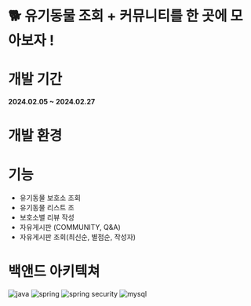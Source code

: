 # 🐕 유기동물 조회 + 커뮤니티를 한 곳에 모아보자 ! 



# 개발 기간
**2024.02.05 ~ 2024.02.27**

# 개발 환경

# 기능
- 유기동물 보호소 조회
- 유기동물 리스트 조
- 보호소별 리뷰 작성
- 자유게시판 (COMMUNITY, Q&A)
- 자유게시판 조회(최신순, 별점순, 작성자)

# 백앤드 아키텍쳐
  

![java](https://img.shields.io/badge/Java-ED8B00?style=for-the-badge&logo=openjdk&logoColor=white)
![spring](https://img.shields.io/badge/Spring-6DB33F?style=for-the-badge&logo=spring&logoColor=white)
![spring security](https://img.shields.io/badge/Spring_Security-6DB33F?style=for-the-badge&logo=Spring-Security&logoColor=white)
![mysql](https://img.shields.io/badge/MySQL-005C84?style=for-the-badge&logo=mysql&logoColor=white)

